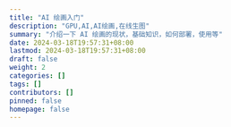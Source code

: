 ```yaml
---
title: "AI 绘画入门"
description: "GPU,AI,AI绘画,在线生图"
summary: "介绍一下 AI 绘画的现状，基础知识，如何部署，使用等"
date: 2024-03-18T19:57:31+08:00
lastmod: 2024-03-18T19:57:31+08:00
draft: false
weight: 2
categories: []
tags: []
contributors: []
pinned: false
homepage: false
---
```

